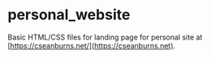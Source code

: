 # personal_website

Basic HTML/CSS files for landing page for personal site at 
[https://cseanburns.net/](https://cseanburns.net).
